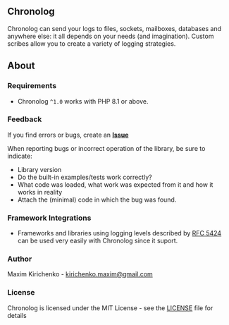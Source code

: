 ## Chronolog
Chronolog can send your logs to files, sockets, mailboxes, databases and anywhere else: it all depends on your needs (and imagination). Custom scribes allow you to create a variety of logging strategies.

## About

### Requirements

- Chronolog `^1.0` works with PHP 8.1 or above.

### Feedback

If you find errors or bugs, create an [**Issue**](https://github.com/microGears/chronolog/issues)

When reporting bugs or incorrect operation of the library, be sure to indicate:

- Library version
- Do the built-in examples/tests work correctly?
- What code was loaded, what work was expected from it and how it works in reality
- Attach the (minimal) code in which the bug was found.

### Framework Integrations

- Frameworks and libraries using logging levels described by [RFC 5424](https://datatracker.ietf.org/doc/html/rfc5424) can be used very easily with Chronolog since it suport.

### Author

Maxim Kirichenko - <kirichenko.maxim@gmail.com>

### License

Chronolog is licensed under the MIT License - see the [LICENSE](LICENSE) file for details
